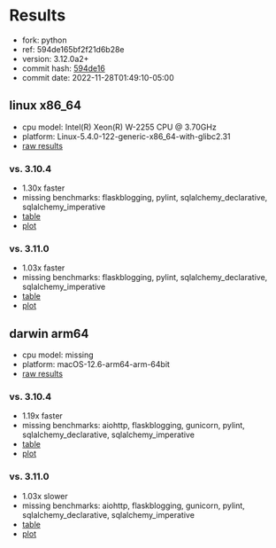 # Results

- fork: python
- ref: 594de165bf2f21d6b28e
- version: 3.12.0a2+
- commit hash: [594de16](https://github.com/python/cpython/commit/594de16)
- commit date: 2022-11-28T01:49:10-05:00

## linux x86_64

- cpu model: Intel(R) Xeon(R) W-2255 CPU @ 3.70GHz
- platform: Linux-5.4.0-122-generic-x86_64-with-glibc2.31
- [raw results](bm-20221128-linux-x86_64-python-594de165bf2f21d6b28e-3.12.0a2%2B-594de16.json)

### vs. 3.10.4

- 1.30x faster
- missing benchmarks: flaskblogging, pylint, sqlalchemy_declarative, sqlalchemy_imperative
- [table](bm-20221128-linux-x86_64-python-594de165bf2f21d6b28e-3.12.0a2%2B-594de16-vs-3.10.4.md)
- [plot](bm-20221128-linux-x86_64-python-594de165bf2f21d6b28e-3.12.0a2%2B-594de16-vs-3.10.4.png)

### vs. 3.11.0

- 1.03x faster
- missing benchmarks: flaskblogging, pylint, sqlalchemy_declarative, sqlalchemy_imperative
- [table](bm-20221128-linux-x86_64-python-594de165bf2f21d6b28e-3.12.0a2%2B-594de16-vs-3.11.0.md)
- [plot](bm-20221128-linux-x86_64-python-594de165bf2f21d6b28e-3.12.0a2%2B-594de16-vs-3.11.0.png)

## darwin arm64

- cpu model: missing
- platform: macOS-12.6-arm64-arm-64bit
- [raw results](bm-20221128-darwin-arm64-python-594de165bf2f21d6b28e-3.12.0a2%2B-594de16.json)

### vs. 3.10.4

- 1.19x faster
- missing benchmarks: aiohttp, flaskblogging, gunicorn, pylint, sqlalchemy_declarative, sqlalchemy_imperative
- [table](bm-20221128-darwin-arm64-python-594de165bf2f21d6b28e-3.12.0a2%2B-594de16-vs-3.10.4.md)
- [plot](bm-20221128-darwin-arm64-python-594de165bf2f21d6b28e-3.12.0a2%2B-594de16-vs-3.10.4.png)

### vs. 3.11.0

- 1.03x slower
- missing benchmarks: aiohttp, flaskblogging, gunicorn, pylint, sqlalchemy_declarative, sqlalchemy_imperative
- [table](bm-20221128-darwin-arm64-python-594de165bf2f21d6b28e-3.12.0a2%2B-594de16-vs-3.11.0.md)
- [plot](bm-20221128-darwin-arm64-python-594de165bf2f21d6b28e-3.12.0a2%2B-594de16-vs-3.11.0.png)

